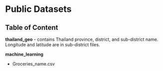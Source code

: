 # Public Datasets
## Table of Content

**thailand_geo** - contains Thailand province, district, and sub-district name. Longitude and latitude are in sub-district files.

**machine_learning**
* Groceries_name.csv


